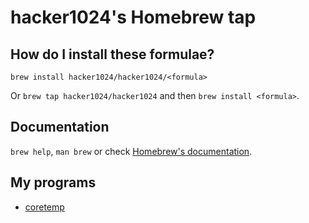 # hacker1024's Homebrew tap

## How do I install these formulae?
`brew install hacker1024/hacker1024/<formula>`

Or `brew tap hacker1024/hacker1024` and then `brew install <formula>`.

## Documentation
`brew help`, `man brew` or check [Homebrew's documentation](https://docs.brew.sh).

## My programs

* [coretemp](https://github.com/hacker1024/coretemp)

